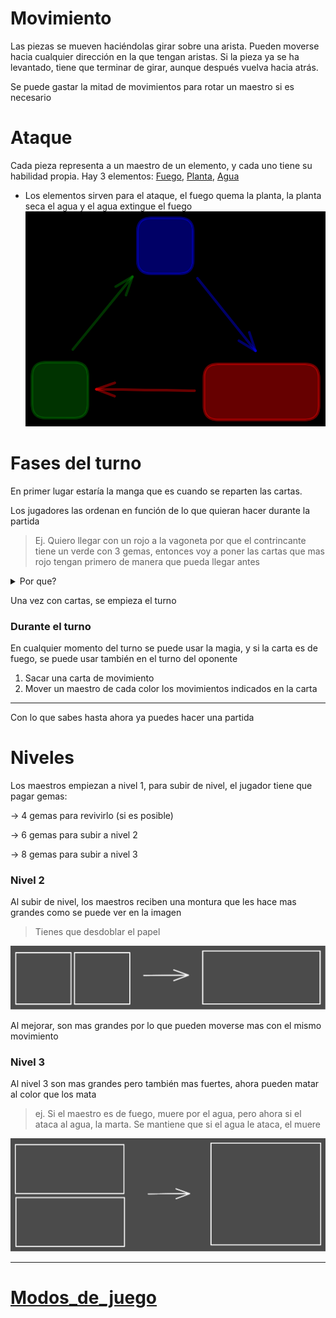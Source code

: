 # Movimiento

Las piezas se mueven haciéndolas girar sobre una arista.
Pueden moverse hacia cualquier dirección en la que tengan aristas.
Si la pieza ya se ha levantado, tiene que terminar de girar, aunque después vuelva hacia atrás.

Se puede gastar la mitad de movimientos para rotar un maestro si es necesario


# Ataque

Cada pieza representa a un maestro de un elemento, y cada uno tiene su habilidad propia. 
Hay 3 elementos: [Fuego](Elementos/Fuego.md), [Planta](Elementos/Planta.md), [Agua](Elementos/Agua.md)

-  Los elementos sirven para el ataque, el fuego quema la planta, la planta seca el agua y el agua extingue el fuego
![](Excalidraw/Drawing%202022-11-23%2012.14.33.excalidraw.svg)

# Fases del turno

En primer lugar estaría la manga que es cuando se reparten las cartas. 

Los jugadores las ordenan en función de lo que quieran hacer durante la partida

> Ej. Quiero llegar con un rojo a la vagoneta por que el contrincante tiene un verde con 3 gemas, entonces voy a poner las cartas que mas rojo tengan primero de manera que pueda llegar antes


<details>
<summary>Por que?</summary>
Ordenar las cartas sirve para que los turnos sean mas rápidos por que las opciones están mas limitadas
</details>

Una vez con cartas, se empieza el turno

### Durante el turno

En cualquier momento del turno se puede usar la magia, y si la carta es de fuego, se puede usar también en el turno del oponente

1. Sacar una carta de movimiento
2. Mover un maestro de cada color los movimientos indicados en la carta

---
Con lo que sabes hasta ahora ya puedes hacer una partida

# Niveles
Los maestros empiezan a nivel 1, para subir de nivel, el jugador tiene que pagar gemas:

 -> 4 gemas para revivirlo (si es posible)
 
 -> 6 gemas para subir a nivel 2
 
 -> 8 gemas para subir a nivel 3
 

### Nivel 2

Al subir de nivel, los maestros reciben una montura que les hace mas grandes como se puede ver en la imagen

> Tienes que desdoblar el papel

![](Excalidraw/MejoraMaestro2.excalidraw.svg)

Al mejorar, son mas grandes por lo que pueden moverse mas con el mismo movimiento


### Nivel 3

Al nivel 3 son mas grandes pero también mas fuertes, ahora pueden matar al color que los mata

> ej. Si el maestro es de fuego, muere por el agua, pero ahora si el ataca al agua, la marta. Se mantiene que si el agua le ataca, el muere

![](Excalidraw/MejoraMaestro3.excalidraw.svg)

---

# [Modos_de_juego](Modos_de_juego.md)


<!--
# Hechizos

Los jugadores pueden acceder a la magia de distintas formas:


### Hechizos invocados por los jugadores

Las cartas están para para todos, se pueden gastar en su turno.( Se puede pagar mas para gastar una carta fuera de su turno).
Se sacan del mazo 3 cartas que se ponen visibles encima de la mesa, los jugadores pueden usarlas y se van reponiendo.



### Hechizos invocados por los mestros

Otra forma es usando a los maestros, tienen un hechizo en una de sus caras de manera que cuando esa cara este visible, puedes activar el hechizo.
Lo normal seria que los jugadores pueden  activar el hechizo aunque el maestro no sea de su equipo. Pero si quieres cambiar eso, puedes.

El maestro no se puede hacer daño a si mismo a no ser que el hechizo lo exija
 >ej. si el hechizo permite matar a un maestro, no puede matarse a si mismo. Pero si el hechizo requiere que el maestro se inmole, es ese caso muere.

Tienes todos los hechizos [aquí](Español/Hechizos.md)

-->